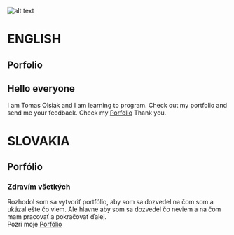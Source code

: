 ![alt text]()
# ENGLISH

## Porfolio

## Hello everyone

I am Tomas Olsiak and I am learning to program.
Check out my portfolio and send me your feedback.
Check my [Porfolio](https://katzohub.github.io/Portfolio-App/indexEN.html)
Thank you.

# SLOVAKIA

## Porfólio

### Zdravím všetkých

Rozhodol som sa vytvoriť portfólio, aby som sa dozvedel na čom som a ukázal ešte čo viem. Ale hlavne aby som sa dozvedel čo neviem a na čom mam pracovať a pokračovať ďalej.   
Pozri moje [Porfólio](https://katzohub.github.io/Portfolio-App/)
